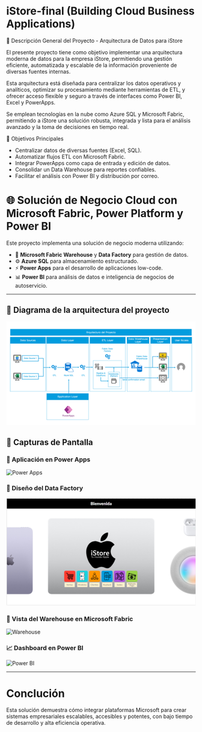 # iStore-final (Building Cloud Business Applications)

📌 Descripción General del Proyecto - Arquitectura de Datos para iStore

El presente proyecto tiene como objetivo implementar una arquitectura moderna de datos para la empresa iStore, permitiendo una gestión eficiente, automatizada y escalable de la información proveniente de diversas fuentes internas.

Esta arquitectura está diseñada para centralizar los datos operativos y analíticos, optimizar su procesamiento mediante herramientas de ETL, y ofrecer acceso flexible y seguro a través de interfaces como Power BI, Excel y PowerApps.

Se emplean tecnologías en la nube como Azure SQL y Microsoft Fabric, permitiendo a iStore una solución robusta, integrada y lista para el análisis avanzado y la toma de decisiones en tiempo real.


🎯 Objetivos Principales

- Centralizar datos de diversas fuentes (Excel, SQL).
- Automatizar flujos ETL con Microsoft Fabric.
- Integrar PowerApps como capa de entrada y edición de datos.
- Consolidar un Data Warehouse para reportes confiables.
- Facilitar el análisis con Power BI y distribución por correo.


# 🌐 Solución de Negocio Cloud con Microsoft Fabric, Power Platform y Power BI

Este proyecto implementa una solución de negocio moderna utilizando:

- 🧱 **Microsoft Fabric Warehouse** y **Data Factory** para gestión de datos.
- ⚙️ **Azure SQL** para almacenamiento estructurado.
- ⚡ **Power Apps** para el desarrollo de aplicaciones low-code.
- 📊 **Power BI** para análisis de datos e inteligencia de negocios de autoservicio.

---

## 🚀 Diagrama de la arquitectura del proyecto

![Diagrama de la Arquitectura del Proyecto](carpeta-img/Diagrama-arquitectura.png)


## 📸 Capturas de Pantalla

### 🔧 Aplicación en Power Apps
![Power Apps](capturas/powerapps.png)

### 🧩 Diseño del Data Factory
![Inicio - Bienvenida](carpeta-img/Principal.jpg)

### 🏢 Vista del Warehouse en Microsoft Fabric
![Warehouse](capturas/fabric-warehouse.png)

### 📈 Dashboard en Power BI
![Power BI](capturas/powerbi-dashboard.png)

---

# Conclución
Esta solución demuestra cómo integrar plataformas Microsoft para crear sistemas empresariales escalables, accesibles y potentes, con bajo tiempo de desarrollo y alta eficiencia operativa.
